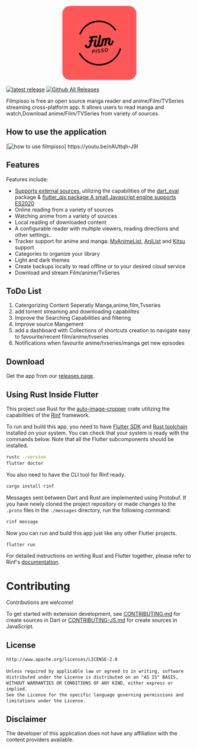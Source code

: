 <p align="center">
 <img width=200px height=200px src="assets/app_icons/icon-red.png"/>
</p>
<p align="center">

[![latest release](https://img.shields.io/github/release/charithmadhuranga/filmpisso.svg?maxAge=3600&label=download)](https://github.com/charithmadhuranga/filmpisso/releases)
[![Github All Releases](https://img.shields.io/github/downloads/charithmadhuranga/filmpisso/total.svg)]()

</p>

Filmpisso is free an open source manga reader and anime/Film/TVSeries streaming cross-platform app. It allows users to read manga and watch,Download anime/Film/TVSeries from variety of sources.



## How to use the application


[![how to use filmpisso]([https://img.youtube.com/vi/nAUttqh-J9I/0.jpg](https://i9.ytimg.com/vi_webp/nAUttqh-J9I/mq2.webp?sqp=COTe5rkG-oaymwEmCMACELQB8quKqQMa8AEB-AH-CYAC0AWKAgwIABABGEYgTChlMA8=&rs=AOn4CLBw5H_LjMro5DSS5x1s6HM5pYRlnQ))] https://youtu.be/nAUttqh-J9I


## Features

Features include:

- [Supports external sources](https://github.com/charithmadhuranga/filmpisso-extensions), utilizing the capabilities of the [dart_eval](https://pub.dev/packages/dart_eval) package & [flutter_qjs package A small Javascript engine supports ES2020](https://github.com/charithmadhuranga/flutter_qjs)
- Online reading from a variety of sources
- Watching anime from a variety of sources
- Local reading of downloaded content
- A configurable reader with multiple viewers, reading directions and other settings..
- Tracker support for anime and manga: [MyAnimeList](https://myanimelist.net/), [AniList](https://anilist.co/) and [Kitsu](https://kitsu.io/) support
- Categories to organize your library
- Light and dark themes
- Create backups locally to read offline or to your desired cloud service
- Download and stream Film/anime/TvSeries

## ToDo List

1. Catergorizing Content Seperatly Manga,anime,film,Tvseries
2. add torrent streaming and downloading capabilites
3. Improve the Searching Capabilities and filtering
4. Improve source Mangement
5. add a dashboard with Collections of shortcuts creation to navigate easy to favourite/recent film/anime/tvseries
6. Notifications when favourite anime/tvseries/manga get new episodes

## Download

Get the app from our [releases page](https://github.com/charithmadhuranga/filmpisso/releases).

## Using Rust Inside Flutter

This project use Rust for the [auto-image-cropper](https://github.com/ritiek/auto-image-cropper) crate utilizing the capabilities of the [Rinf](https://pub.dev/packages/rinf) framework.

To run and build this app, you need to have
[Flutter SDK](https://docs.flutter.dev/get-started/install)
and [Rust toolchain](https://www.rust-lang.org/tools/install)
installed on your system.
You can check that your system is ready with the commands below.
Note that all the Flutter subcomponents should be installed.

```bash
rustc --version
flutter doctor
```

You also need to have the CLI tool for Rinf ready.

```bash
cargo install rinf
```

Messages sent between Dart and Rust are implemented using Protobuf.
If you have newly cloned the project repository
or made changes to the `.proto` files in the `./messages` directory,
run the following command:

```bash
rinf message
```

Now you can run and build this app just like any other Flutter projects.

```bash
flutter run
```

For detailed instructions on writing Rust and Flutter together,
please refer to Rinf's [documentation](https://rinf-docs.cunarist.com).

# Contributing

Contributions are welcome!

To get started with extension development, see [CONTRIBUTING.md](https://github.com/charithmadhuranga/filmpisso-extensions/blob/main/CONTRIBUTING.md) for create sources in Dart or [CONTRIBUTING-JS.md](https://github.com/charithmadhuranga/filmpisso-extensions/blob/main/CONTRIBUTING-JS.md) for create sources in JavaScript.

## License

    http://www.apache.org/licenses/LICENSE-2.0

    Unless required by applicable law or agreed to in writing, software
    distributed under the License is distributed on an "AS IS" BASIS,
    WITHOUT WARRANTIES OR CONDITIONS OF ANY KIND, either express or implied.
    See the License for the specific language governing permissions and
    limitations under the License.

## Disclaimer

The developer of this application does not have any affiliation with the content providers available.
